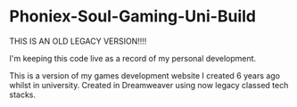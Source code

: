 # Phoniex-Soul-Gaming-Uni-Build

THIS IS AN OLD LEGACY VERSION!!!!

I'm keeping this code live as a record of my personal development.

This is a version of my games development website I created 6 years ago whilst in university. Created in Dreamweaver using now legacy classed tech stacks.


